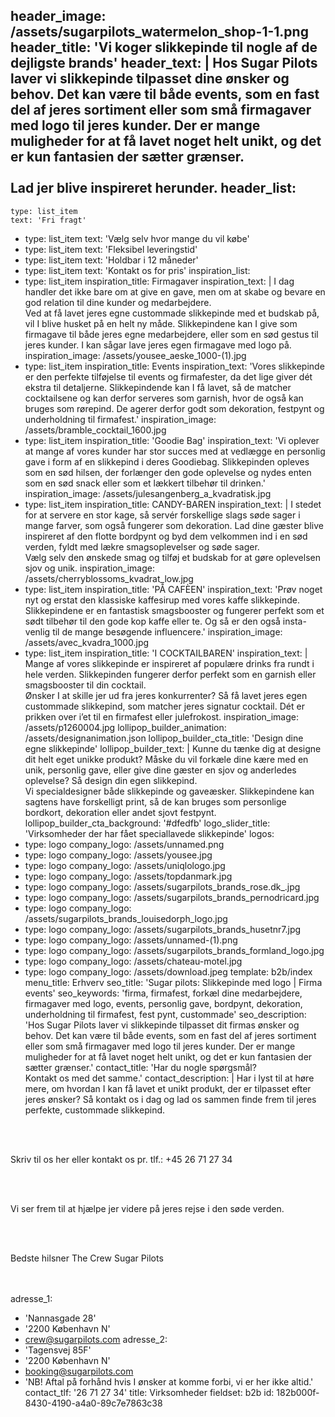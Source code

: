 header_image: /assets/sugarpilots_watermelon_shop-1-1.png
header_title: 'Vi koger slikkepinde til nogle af de dejligste brands'
header_text: |
  Hos Sugar Pilots laver vi slikkepinde tilpasset dine ønsker og behov. Det kan være til både events, som en fast del af jeres sortiment eller som små firmagaver med logo til jeres kunder. Der er mange muligheder for at få lavet noget helt unikt, og det er kun fantasien der sætter grænser. <br> <br>
  Lad jer blive inspireret herunder.
header_list:
  -
    type: list_item
    text: 'Fri fragt'
  -
    type: list_item
    text: 'Vælg selv hvor mange du vil købe'
  -
    type: list_item
    text: 'Fleksibel leveringstid'
  -
    type: list_item
    text: 'Holdbar i 12 måneder'
  -
    type: list_item
    text: 'Kontakt os for pris'
inspiration_list:
  -
    type: list_item
    inspiration_title: Firmagaver
    inspiration_text: |
      I dag handler det ikke bare om at give en gave, men om at skabe og bevare en god relation til dine kunder og medarbejdere. <br>
      Ved at få lavet jeres egne custommade slikkepinde med et budskab på, vil I blive husket på en helt ny måde. Slikkepindene kan I give som firmagave til både jeres egne medarbejdere, eller som en sød gestus til jeres kunder. I kan sågar lave jeres egen firmagave med logo på.
    inspiration_image: /assets/yousee_aeske_1000-(1).jpg
  -
    type: list_item
    inspiration_title: Events
    inspiration_text: 'Vores slikkepinde er den perfekte tilføjelse til events og firmafester, da det lige giver dét ekstra til detaljerne. Slikkepindende kan I få lavet, så de matcher cocktailsene og kan derfor serveres som garnish, hvor de også kan bruges som rørepind. De agerer derfor godt som dekoration, festpynt og underholdning til firmafest.'
    inspiration_image: /assets/bramble_cocktail_1600.jpg
  -
    type: list_item
    inspiration_title: 'Goodie Bag'
    inspiration_text: 'Vi oplever at mange af vores kunder har stor succes med at vedlægge en personlig gave i form af en slikkepind i deres Goodiebag. Slikkepinden opleves som en sød hilsen, der forlænger den gode oplevelse og nydes enten som en sød snack eller som et lækkert tilbehør til drinken.'
    inspiration_image: /assets/julesangenberg_a_kvadratisk.jpg
  -
    type: list_item
    inspiration_title: CANDY-BAREN
    inspiration_text: |
      I stedet for at servere en stor kage, så servér forskellige slags søde sager i mange farver, som også fungerer som dekoration. Lad dine gæster blive inspireret af den flotte bordpynt og byd dem velkommen ind i en sød verden, fyldt med lækre smagsoplevelser og søde sager.  <br>
      Vælg selv den ønskede smag og tilføj et budskab for at gøre oplevelsen sjov og unik.
    inspiration_image: /assets/cherryblossoms_kvadrat_low.jpg
  -
    type: list_item
    inspiration_title: 'PÅ CAFÈEN'
    inspiration_text: 'Prøv noget nyt og erstat den klassiske kaffesirup med vores kaffe slikkepinde. Slikkepindene er en fantastisk smagsbooster og fungerer perfekt som et sødt tilbehør til den gode kop kaffe eller te. Og så er den også insta-venlig til de mange besøgende influencere.'
    inspiration_image: /assets/avec_kvadra_1000.jpg
  -
    type: list_item
    inspiration_title: 'I COCKTAILBAREN'
    inspiration_text: |
      Mange af vores slikkepinde er inspireret af populære drinks fra rundt i hele verden. Slikkepinden fungerer derfor perfekt som en garnish eller smagsbooster til din cocktail. <br>
      Ønsker I at skille jer ud fra jeres konkurrenter? Så få lavet jeres egen custommade slikkepind, som matcher jeres signatur cocktail. Dét er prikken over i’et til en firmafest eller julefrokost.
    inspiration_image: /assets/p1260004.jpg
lollipop_builder_animation: /assets/designanimation.json
lollipop_builder_cta_title: 'Design dine  egne slikkepinde'
lollipop_builder_text: |
  Kunne du tænke dig at designe dit helt eget unikke produkt? Måske du vil forkæle dine kære med en unik, personlig gave, eller give dine gæster en sjov og anderledes oplevelse? Så design din egen slikkepind. <br>
  Vi specialdesigner både slikkepinde og gaveæsker. Slikkepindene kan sagtens have forskelligt print, så de kan bruges som personlige bordkort, dekoration eller andet sjovt festpynt.
lollipop_builder_cta_background: '#dfedfb'
logo_slider_title: 'Virksomheder der har fået speciallavede slikkepinde'
logos:
  -
    type: logo
    company_logo: /assets/unnamed.png
  -
    type: logo
    company_logo: /assets/yousee.jpg
  -
    type: logo
    company_logo: /assets/uniqlologo.jpg
  -
    type: logo
    company_logo: /assets/topdanmark.jpg
  -
    type: logo
    company_logo: /assets/sugarpilots_brands_rose.dk_.jpg
  -
    type: logo
    company_logo: /assets/sugarpilots_brands_pernodricard.jpg
  -
    type: logo
    company_logo: /assets/sugarpilots_brands_louisedorph_logo.jpg
  -
    type: logo
    company_logo: /assets/sugarpilots_brands_husetnr7.jpg
  -
    type: logo
    company_logo: /assets/unnamed-(1).png
  -
    type: logo
    company_logo: /assets/sugarpilots_brands_formland_logo.jpg
  -
    type: logo
    company_logo: /assets/chateau-motel.jpg
  -
    type: logo
    company_logo: /assets/download.jpeg
template: b2b/index
menu_title: Erhverv
seo_title: 'Sugar pilots: Slikkepinde med logo | Firma events'
seo_keywords: 'firma, firmafest, forkæl dine medarbejdere, firmagaver med logo, events, personlig gave, bordpynt, dekoration, underholdning til firmafest, fest pynt, custommade'
seo_description: 'Hos Sugar Pilots laver vi slikkepinde tilpasset dit firmas ønsker og behov. Det kan være til både events, som en fast del af jeres sortiment eller som små firmagaver med logo til jeres kunder. Der er mange muligheder for at få lavet noget helt unikt, og det er kun fantasien der sætter grænser.'
contact_title: 'Har du nogle spørgsmål? <br> Kontakt os med det samme.'
contact_description: |
  Har i lyst til at høre mere, om hvordan I kan få lavet et unikt produkt, der er tilpasset efter jeres ønsker? Så kontakt os i dag og lad os sammen finde frem til jeres perfekte, custommade slikkepind. 
  
  <br><br>
  
  Skriv til os her eller kontakt os pr. tlf.: +45 26 71 27 34
  
  <br><br>
  
  Vi ser frem til at hjælpe jer videre på jeres rejse i den søde verden.
  
  <br><br>
  
  Bedste hilsner The Crew Sugar Pilots
  
  <br><br>
adresse_1:
  - 'Nannasgade 28'
  - '2200 København N'
  - crew@sugarpilots.com
adresse_2:
  - 'Tagensvej 85F'
  - '2200 København N'
  - booking@sugarpilots.com
  - 'NB! Aftal på forhånd hvis I ønsker at komme forbi, vi er her ikke altid.'
contact_tlf: '26 71 27 34'
title: Virksomheder
fieldset: b2b
id: 182b000f-8430-4190-a4a0-89c7e7863c38
